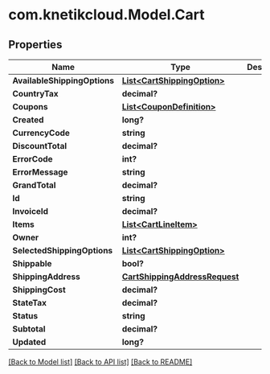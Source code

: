 # com.knetikcloud.Model.Cart
## Properties

Name | Type | Description | Notes
------------ | ------------- | ------------- | -------------
**AvailableShippingOptions** | [**List&lt;CartShippingOption&gt;**](CartShippingOption.md) |  | [optional] 
**CountryTax** | **decimal?** |  | [optional] 
**Coupons** | [**List&lt;CouponDefinition&gt;**](CouponDefinition.md) |  | [optional] 
**Created** | **long?** |  | [optional] 
**CurrencyCode** | **string** |  | [optional] 
**DiscountTotal** | **decimal?** |  | [optional] 
**ErrorCode** | **int?** |  | [optional] 
**ErrorMessage** | **string** |  | [optional] 
**GrandTotal** | **decimal?** |  | [optional] 
**Id** | **string** |  | [optional] 
**InvoiceId** | **decimal?** |  | [optional] 
**Items** | [**List&lt;CartLineItem&gt;**](CartLineItem.md) |  | [optional] 
**Owner** | **int?** |  | [optional] 
**SelectedShippingOptions** | [**List&lt;CartShippingOption&gt;**](CartShippingOption.md) |  | [optional] 
**Shippable** | **bool?** |  | [optional] 
**ShippingAddress** | [**CartShippingAddressRequest**](CartShippingAddressRequest.md) |  | [optional] 
**ShippingCost** | **decimal?** |  | [optional] 
**StateTax** | **decimal?** |  | [optional] 
**Status** | **string** |  | [optional] 
**Subtotal** | **decimal?** |  | [optional] 
**Updated** | **long?** |  | [optional] 

[[Back to Model list]](../README.md#documentation-for-models) [[Back to API list]](../README.md#documentation-for-api-endpoints) [[Back to README]](../README.md)

